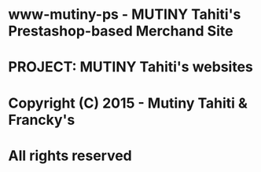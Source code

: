 # www-mutiny-ps - MUTINY Tahiti's Prestashop-based Merchand Site
#
# PROJECT: MUTINY Tahiti's websites
#
# Copyright (C) 2015 - Mutiny Tahiti & Francky's
# All rights reserved

